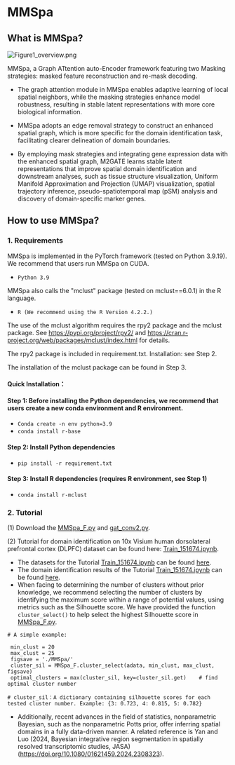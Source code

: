 # MMSpa

## What is MMSpa?

![Figure1_overview.png](https://github.com/LYxiaotai/MMSpa/blob/main/Figure1_overview.png)

MMSpa, a Graph ATtention auto-Encoder framework featuring two Masking strategies: masked feature reconstruction and re-mask decoding. 

* The graph attention module in MMSpa enables adaptive learning of local spatial neighbors, while the masking strategies enhance model robustness, resulting in stable latent representations with more core biological information. 

* MMSpa adopts an edge removal strategy to construct an enhanced spatial graph, which is more specific for the domain identification task, facilitating clearer delineation of domain boundaries. 

* By employing mask strategies and integrating gene expression data with the enhanced spatial graph, M2GATE learns stable latent representations that improve spatial domain identification and downstream analyses, such as tissue structure visualization, Uniform Manifold Approximation and Projection (UMAP) visualization, spatial trajectory inference, pseudo-spatiotemporal map (pSM) analysis and discovery of domain-specific marker genes.


## How to use MMSpa?

### 1. Requirements
  
MMSpa is implemented in the PyTorch framework (tested on Python 3.9.19). We recommend that users run MMSpa on CUDA.

- `Python 3.9`

MMSpa also calls the "mclust" package (tested on mclust==6.0.1) in the R language.

- `R (We recommend using the R Version 4.2.2.)`

The use of the mclust algorithm requires the rpy2 package and the mclust package. See https://pypi.org/project/rpy2/ and https://cran.r-project.org/web/packages/mclust/index.html for details.

The rpy2 package is included in requirement.txt. Installation: see Step 2.

The installation of the mclust package can be found in Step 3.

#### Quick Installation：
#### Step 1: Before installing the Python dependencies, we recommend that users create a new conda environment and R environment.
-   `Conda create -n env python=3.9`
-   `conda install r-base`
#### Step 2: Install Python dependencies
-   `pip install -r requirement.txt`
#### Step 3: Install R dependencies (requires R environment, see Step 1)
-   `conda install r-mclust`


### 2. Tutorial

(1) Download the [MMSpa_F.py](https://github.com/LYxiaotai/MMSpa/blob/main) and [gat_conv2.py](https://github.com/LYxiaotai/MMSpa/blob/main).

(2) Tutorial for domain identification on 10x Visium human dorsolateral prefrontal cortex (DLPFC) dataset can be found here: [Train_151674.ipynb](https://github.com/LYxiaotai/MMSpa/blob/main/Train_151674.ipynb).

* The datasets for the Tutorial [Train_151674.ipynb](https://github.com/LYxiaotai/MMSpa/blob/main/Train_151674.ipynb) can be found [here](https://github.com/LYxiaotai/MMSpa/tree/main/data/151674).
* The domain identification results of the Tutorial [Train_151674.ipynb](https://github.com/LYxiaotai/MMSpa/blob/main/Train_151674.ipynb) can be found [here](https://github.com/LYxiaotai/MMSpa/tree/main/data/results).
* When facing to determining the number of clusters without prior knowledge, we recommend selecting the number of clusters by identifying the maximum score within a range of potential values, using metrics such as the Silhouette score. We have provided the function `cluster_select()` to help select the highest Silhouette score in [MMSpa_F.py](https://github.com/LYxiaotai/MMSpa/blob/main/MMSpa_F.py).
 ```
 # A simple example:

  min_clust = 20
  max_clust = 25
  figsave = './MMSpa/'
  cluster_sil = MMSpa_F.cluster_select(adata, min_clust, max_clust, figsave) 
  optimal_clusters = max(cluster_sil, key=cluster_sil.get)    # find optimal cluster number

# cluster_sil：A dictionary containing silhouette scores for each tested cluster number. Example: {3: 0.723, 4: 0.815, 5: 0.782}
```
* Additionally, recent advances in the field of statistics, nonparametric Bayesian, such as the nonparametric Potts prior, offer inferring spatial domains in a fully data-driven manner. A related reference is Yan and Luo (2024, Bayesian integrative region segmentation in spatially resolved transcriptomic studies, JASA) (https://doi.org/10.1080/01621459.2024.2308323).



